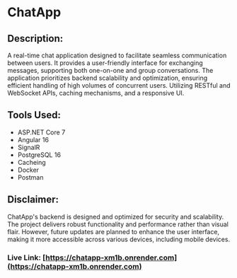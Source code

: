 # ChatApp

## Description:

A real-time chat application designed to facilitate seamless communication between users. It provides a user-friendly interface for exchanging messages, supporting both one-on-one and group conversations. The application prioritizes backend scalability and optimization, ensuring efficient handling of high volumes of concurrent users. Utilizing RESTful and WebSocket APIs, caching mechanisms, and a responsive UI.

## Tools Used:

- ASP.NET Core 7
- Angular 16
- SignalR
- PostgreSQL 16
- Cacheing
- Docker
- Postman

## Disclaimer:

ChatApp's backend is designed and optimized for security and scalability. The project delivers robust functionality and performance rather than visual flair. However, future updates are planned to enhance the user interface, making it more accessible across various devices, including mobile devices.
### Live Link: [https://chatapp-xm1b.onrender.com](https://chatapp-xm1b.onrender.com)
